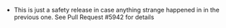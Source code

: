 -  This is just a safety release in case anything strange happened in in the previous one. See Pull Request #5942 for details